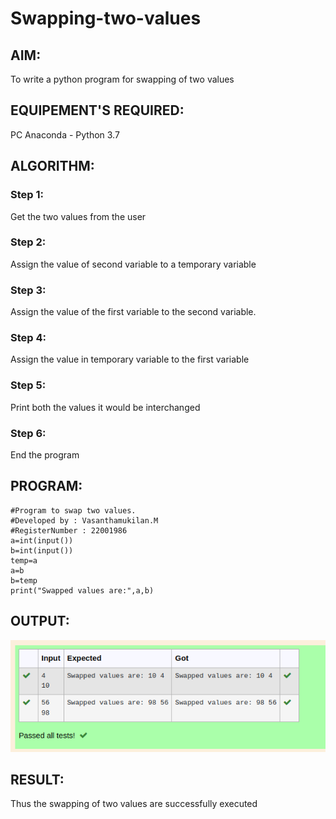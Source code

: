 # Swapping-two-values
## AIM:
To write a python program for swapping of two values
## EQUIPEMENT'S REQUIRED: 
PC
Anaconda - Python 3.7
## ALGORITHM: 
### Step 1:
Get the two values from the user
### Step 2: 
Assign the value of second variable to a temporary variable 
### Step 3: 
Assign the value of the first variable to the second variable.
### Step 4:  
Assign the value in temporary variable to the first variable
### Step 5: 
Print both the values it would be interchanged
### Step 6: 
End the program
## PROGRAM:
```
#Program to swap two values.
#Developed by : Vasanthamukilan.M
#RegisterNumber : 22001986
a=int(input())
b=int(input())
temp=a
a=b
b=temp
print("Swapped values are:",a,b)
```
## OUTPUT:
!['output'](/Screenshot%20from%202022-12-23%2015-03-23.png)
## RESULT:
Thus the swapping of two values are successfully executed